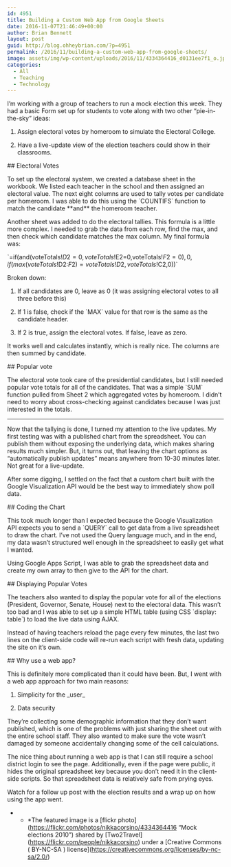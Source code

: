 ```yaml
---
id: 4951
title: Building a Custom Web App from Google Sheets
date: 2016-11-07T21:46:49+00:00
author: Brian Bennett
layout: post
guid: http://blog.ohheybrian.com/?p=4951
permalink: /2016/11/building-a-custom-web-app-from-google-sheets/
image: assets/img/wp-content/uploads/2016/11/4334364416_d0131ee7f1_o.jpg
categories:
  - All
  - Teaching
  - Technology
---
```

I&#8217;m working with a group of teachers to run a mock election this week. They had a basic Form set up for students to vote along with two other &#8220;pie-in-the-sky&#8221; ideas:

1. Assign electoral votes by homeroom to simulate the Electoral College.

2. Have a live-update view of the election teachers could show in their classrooms.

\## Electoral Votes

To set up the electoral system, we created a database sheet in the workbook. We listed each teacher in the school and then assigned an electoral value. The next eight columns are used to tally votes per candidate per homeroom. I was able to do this using the \`COUNTIFS\` function to match the candidate \*\*and\*\* the homeroom teacher.

Another sheet was added to do the electoral tallies. This formula is a little more complex. I needed to grab the data from each row, find the max, and then check which candidate matches the max column. My final formula was:

\`=if(and(voteTotals!$D2=0,voteTotals!$E2=0,voteTotals!$F2=0),0,if(max(voteTotals!$D2:$F2)=voteTotals!D2,voteTotals!$C2,0))\`

Broken down:

1. If all candidates are 0, leave as 0 (it was assigning electoral votes to all three before this)

2. If 1 is false, check if the \`MAX\` value for that row is the same as the candidate header.

3. If 2 is true, assign the electoral votes. If false, leave as zero.

It works well and calculates instantly, which is really nice. The columns are then summed by candidate.

\## Popular vote

The electoral vote took care of the presidential candidates, but I still needed popular vote totals for all of the candidates. That was a simple \`SUM\` function pulled from Sheet 2 which aggregated votes by homeroom. I didn&#8217;t need to worry about cross-checking against candidates because I was just interested in the totals.

* * *

Now that the tallying is done, I turned my attention to the live updates. My first testing was with a published chart from the spreadsheet. You can publish them without exposing the underlying data, which makes sharing results much simpler. But, it turns out, that leaving the chart options as &#8220;automatically publish updates&#8221; means anywhere from 10-30 minutes later. Not great for a live-update.

After some digging, I settled on the fact that a custom chart built with the Google Visualization API would be the best way to immediately show poll data.

\## Coding the Chart

This took much longer than I expected because the Google Visualization API expects you to send a \`QUERY\` call to get data from a live spreadsheet to draw the chart. I&#8217;ve not used the Query language much, and in the end, my data wasn&#8217;t structured well enough in the spreadsheet to easily get what I wanted.

Using Google Apps Script, I was able to grab the spreadsheet data and create my own array to then give to the API for the chart.



\## Displaying Popular Votes

The teachers also wanted to display the popular vote for all of the elections (President, Governor, Senate, House) next to the electoral data. This wasn&#8217;t too bad and I was able to set up a simple HTML table (using CSS \`display: table\`) to load the live data using AJAX.



Instead of having teachers reload the page every few minutes, the last two lines on the client-side code will re-run each script with fresh data, updating the site on it&#8217;s own.

\## Why use a web app?

This is definitely more complicated than it could have been. But, I went with a web app approach for two main reasons:

1. Simplicity for the \_user\_

2. Data security

They&#8217;re collecting some demographic information that they don&#8217;t want published, which is one of the problems with just sharing the sheet out with the entire school staff. They also wanted to make sure the vote wasn&#8217;t damaged by someone accidentally changing some of the cell calculations.

The nice thing about running a web app is that I can still require a school district login to see the page. Additionally, even if the page were public, it hides the original spreadsheet key because you don&#8217;t need it in the client-side scripts. So that spreadsheet data is relatively safe from prying eyes.

Watch for a follow up post with the election results and a wrap up on how using the app went.

* * *The featured image is a \[flickr photo\](https://flickr.com/photos/nikkacorsino/4334364416 &#8220;Mock elections 2010&#8221;) shared by \[Two2Travel\](https://flickr.com/people/nikkacorsino) under a \[Creative Commons ( BY-NC-SA ) license\](https://creativecommons.org/licenses/by-nc-sa/2.0/)</p>
